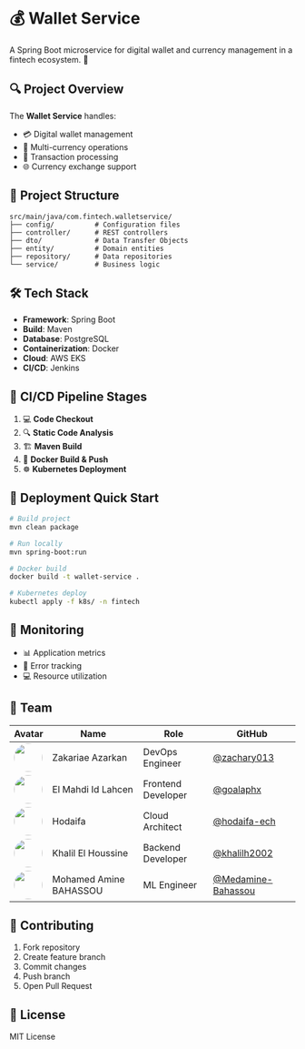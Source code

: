 # 💰 Wallet Service

A Spring Boot microservice for digital wallet and currency management in a fintech ecosystem. 🚀

## 🔍 Project Overview

The **Wallet Service** handles:
- 💳 Digital wallet management
- 💱 Multi-currency operations
- 🔄 Transaction processing
- 🌐 Currency exchange support

## 📂 Project Structure

```
src/main/java/com.fintech.walletservice/
├── config/          # Configuration files
├── controller/      # REST controllers
├── dto/             # Data Transfer Objects
├── entity/          # Domain entities
├── repository/      # Data repositories
└── service/         # Business logic
```

## 🛠 Tech Stack

- **Framework**: Spring Boot
- **Build**: Maven
- **Database**: PostgreSQL
- **Containerization**: Docker
- **Cloud**: AWS EKS
- **CI/CD**: Jenkins

## 🚀 CI/CD Pipeline Stages

1. 💻 **Code Checkout**
2. 🔍 **Static Code Analysis**
3. 🏗 **Maven Build**
4. 🐳 **Docker Build & Push**
5. ☸️ **Kubernetes Deployment**

## 🚢 Deployment Quick Start

```bash
# Build project
mvn clean package

# Run locally
mvn spring-boot:run

# Docker build
docker build -t wallet-service .

# Kubernetes deploy
kubectl apply -f k8s/ -n fintech
```

## 🔬 Monitoring

- 📊 Application metrics
- 🚨 Error tracking
- 💻 Resource utilization

## 👥 Team

| Avatar                                                                                                  | Name | Role | GitHub |
|---------------------------------------------------------------------------------------------------------|------|------|--------|
| <img src="https://github.com/zachary013.png" width="50" height="50" style="border-radius: 50%"/>        | Zakariae Azarkan | DevOps Engineer | [@zachary013](https://github.com/zachary013) |
| <img src="https://github.com/goalaphx.png" width="50" height="50" style="border-radius: 50%"/>          | El Mahdi Id Lahcen | Frontend Developer | [@goalaphx](https://github.com/goalaphx) |
| <img src="https://github.com/hodaifa-ech.png" width="50" height="50" style="border-radius: 50%"/>       | Hodaifa | Cloud Architect | [@hodaifa-ech](https://github.com/hodaifa-ech) |
| <img src="https://github.com/khalilh2002.png" width="50" height="50" style="border-radius: 50%"/>       | Khalil El Houssine | Backend Developer | [@khalilh2002](https://github.com/khalilh2002) |
| <img src="https://github.com/Medamine-Bahassou.png" width="50" height="50" style="border-radius: 50%"/> | Mohamed Amine BAHASSOU | ML Engineer | [@Medamine-Bahassou](https://github.com/Medamine-Bahassou) |

## 🤝 Contributing

1. Fork repository
2. Create feature branch
3. Commit changes
4. Push branch
5. Open Pull Request

## 📄 License

MIT License